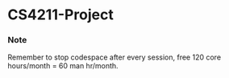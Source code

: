 # CS4211-Project
### Note
Remember to stop codespace after every session, free 120 core hours/month = 60 man hr/month.
